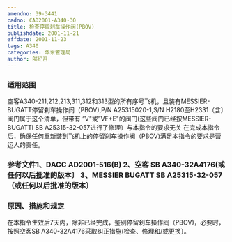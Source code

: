 ```yaml
---
amendno: 39-3441
cadno: CAD2001-A340-30
title: 检查停留刹车操作阀(PBOV)
publishdate: 2001-11-21
effdate: 2001-11-23
tags: A340
categories: 华东管理局
author: 邬纪召
---
```


### 适用范围 
空客A340-211,212,213,311,312和313型的所有序号飞机，且装有MESSIER-BUGATT停留刹车操作阀（PBOV),P/N A25315020-1,S/N H2180至H2331（含〕
阀门属于这个清单，但带有 “V"或”VF+E"的阀门(这些阀门已经按MESSIER-BUGATTI SB A25315-32-057进行了修理〕与本指令的要求无关
在完成本指令后，确保任何重新装到飞机上的停留刹车操作阀（PBOV)满足本指令的要求是营运人的责任。

<!--more-->
### 参考文件1、DAGC AD2001-516(B) 2、空客 SB A340-32A4176(或任何以后批准的版本〕 3、MESSIER BUGATT SB A25315-32-057（或任何以后批准的版本〕

### 原因、措施和规定 
在本指令生效后7天内，除非已经完成，鉴别停留刹车操作阀（PBOV)，必要时，按照空客SB A340-32A4176采取纠正措施(检查、修理和/或更换〕。
  
